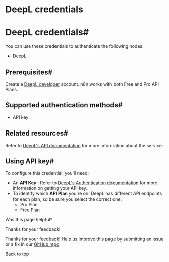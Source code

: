 # DeepL credentials

[ ](https://github.com/n8n-io/n8n-docs/edit/main/docs/integrations/builtin/credentials/deepl.md "Edit this page")

# DeepL credentials#

You can use these credentials to authenticate the following nodes:

  * [DeepL](../../app-nodes/n8n-nodes-base.deepl/)



## Prerequisites#

Create a [DeepL developer](https://www.deepl.com/pro-api) account. n8n works with both Free and Pro API Plans.

## Supported authentication methods#

  * API key



## Related resources#

Refer to [DeepL's API documentation](https://developers.deepl.com/docs) for more information about the service.

## Using API key#

To configure this credential, you'll need:

  * An **API Key** : Refer to [DeepL's Authentication documentation](https://developers.deepl.com/docs/getting-started/auth#authentication) for more information on getting your API key.
  * To identify which **API Plan** you're on. DeepL has different API endpoints for each plan, so be sure you select the correct one:
    * Pro Plan
    * Free Plan

Was this page helpful? 

Thanks for your feedback! 

Thanks for your feedback! Help us improve this page by submitting an issue or a fix in our [GitHub repo](https://github.com/n8n-io/n8n-docs). 

Back to top 
